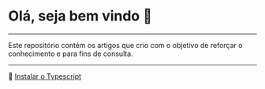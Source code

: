 # Olá, seja bem vindo :wave:

<hr>
Este repositório contém os artigos que crio com o objetivo de reforçar o conhecimento e para fins de consulta.
<hr>

:pushpin: [Instalar o Typescript](https://github.com/Helberte/Artigos/blob/master/Instalar%20o%20typescript.md)